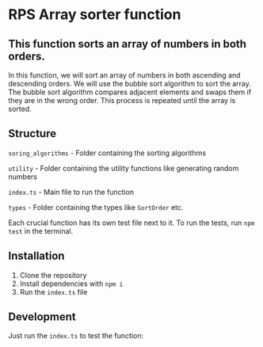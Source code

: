 # RPS Array sorter function
## This function sorts an array of numbers in both orders.

In this function, we will sort an array of numbers in both ascending and descending orders. We will use the bubble sort algorithm to sort the array. The bubble sort algorithm compares adjacent elements and swaps them if they are in the wrong order. This process is repeated until the array is sorted.

## Structure
`soring_algorithms` - Folder containing the sorting algorithms

`utility` - Folder containing the utility functions like generating random numbers

`index.ts` - Main file to run the function

`types` - Folder containing the types like `SortOrder` etc.

Each crucial function has its own test file next to it.
To run the tests, run `npm test` in the terminal.

## Installation
1. Clone the repository
2. Install dependencies with `npm i`
3. Run the `index.ts` file

## Development
Just run the `index.ts` to test the function: 

